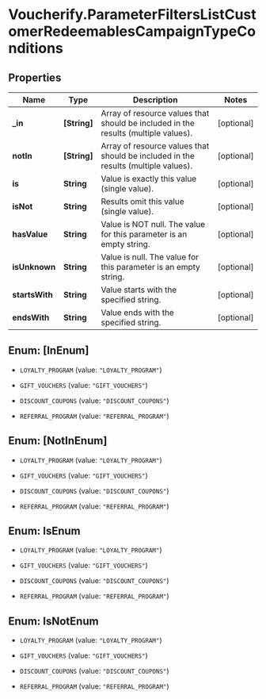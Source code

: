# Voucherify.ParameterFiltersListCustomerRedeemablesCampaignTypeConditions

## Properties

Name | Type | Description | Notes
------------ | ------------- | ------------- | -------------
**_in** | **[String]** | Array of resource values that should be included in the results (multiple values). | [optional] 
**notIn** | **[String]** | Array of resource values that should be included in the results (multiple values). | [optional] 
**is** | **String** | Value is exactly this value (single value). | [optional] 
**isNot** | **String** | Results omit this value (single value). | [optional] 
**hasValue** | **String** | Value is NOT null. The value for this parameter is an empty string. | [optional] 
**isUnknown** | **String** | Value is null. The value for this parameter is an empty string. | [optional] 
**startsWith** | **String** | Value starts with the specified string. | [optional] 
**endsWith** | **String** | Value ends with the specified string. | [optional] 



## Enum: [InEnum]


* `LOYALTY_PROGRAM` (value: `"LOYALTY_PROGRAM"`)

* `GIFT_VOUCHERS` (value: `"GIFT_VOUCHERS"`)

* `DISCOUNT_COUPONS` (value: `"DISCOUNT_COUPONS"`)

* `REFERRAL_PROGRAM` (value: `"REFERRAL_PROGRAM"`)





## Enum: [NotInEnum]


* `LOYALTY_PROGRAM` (value: `"LOYALTY_PROGRAM"`)

* `GIFT_VOUCHERS` (value: `"GIFT_VOUCHERS"`)

* `DISCOUNT_COUPONS` (value: `"DISCOUNT_COUPONS"`)

* `REFERRAL_PROGRAM` (value: `"REFERRAL_PROGRAM"`)





## Enum: IsEnum


* `LOYALTY_PROGRAM` (value: `"LOYALTY_PROGRAM"`)

* `GIFT_VOUCHERS` (value: `"GIFT_VOUCHERS"`)

* `DISCOUNT_COUPONS` (value: `"DISCOUNT_COUPONS"`)

* `REFERRAL_PROGRAM` (value: `"REFERRAL_PROGRAM"`)





## Enum: IsNotEnum


* `LOYALTY_PROGRAM` (value: `"LOYALTY_PROGRAM"`)

* `GIFT_VOUCHERS` (value: `"GIFT_VOUCHERS"`)

* `DISCOUNT_COUPONS` (value: `"DISCOUNT_COUPONS"`)

* `REFERRAL_PROGRAM` (value: `"REFERRAL_PROGRAM"`)





